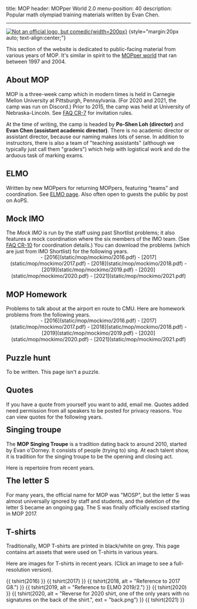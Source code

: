 title: MOP
header: MOPper World 2.0
menu-position: 40
description: Popular math olympiad training materials written by Evan Chen.

---

[![Not an official logo, but comedic](static/mop/abcde.png){width=200px}](static/mop/abcde.png)
{style="margin:20px auto; text-align:center;"}

This section of the website is dedicated to public-facing
material from various years of MOP.
It's similar in spirit to the [MOPper world](http://moppers.kaseorg.com/)
that ran between 1997 and 2004.

## About MOP

MOP is a three-week camp which in modern times is held in Carnegie Mellon
University at Pittsburgh, Pennsylvania.
(For 2020 and 2021, the camp was run on Discord.)
Prior to 2015, the camp was held at University of Nebraska-Lincoln.
See [FAQ CR-7](https://web.evanchen.cc/faq-rules.html#CR-7)
for invitation rules.

At the time of writing, the camp is headed by **Po-Shen Loh (director)**
and **Evan Chen (assistant academic director)**.
There is no academic director or assistant director,
because our naming makes lots of sense.
In addition to instructors,
there is also a team of "teaching assistants"
(although we typically just call them "graders")
which help with logistical work and do the arduous task of marking exams.

## ELMO

Written by new MOPpers for returning MOPpers,
featuring "teams" and coordination.
See [ELMO page](https://web.evanchen.cc/elmo/general.html).
Also often open to guests the public by post on AoPS.

## Mock IMO

The *Mock IMO* is run by the staff using past Shortlist problems;
it also features a mock coordination where the six members of the IMO team.
(See [FAQ CR-10](https://web.evanchen.cc/faq-rules.html#CR-10)
for coordination details.)
You can download the problems (which are just from IMO Shortlist)
for the following years.

<div class="chooser list-chooser" markdown="1">
- [2016](static/mop/mockimo/2016.pdf)
- [2017](static/mop/mockimo/2017.pdf)
- [2018](static/mop/mockimo/2018.pdf)
- [2019](static/mop/mockimo/2019.pdf)
- [2020](static/mop/mockimo/2020.pdf)
- [2021](static/mop/mockimo/2021.pdf)
</div>

<!-- TODO link -->

## MOP Homework

Problems to talk about at the airport en route to CMU.
Here are homework problems from the following years.

<div class="chooser list-chooser" markdown="1">
- [2016](static/mop/mockimo/2016.pdf)
- [2017](static/mop/mockimo/2017.pdf)
- [2018](static/mop/mockimo/2018.pdf)
- [2019](static/mop/mockimo/2019.pdf)
- [2020](static/mop/mockimo/2020.pdf)
- [2021](static/mop/mockimo/2021.pdf)
</div>

## Puzzle hunt

To be written. This page isn't a puzzle.

## Quotes

If you have a quote from yourself you want to add, email me.
Quotes added need permission from all speakers to be posted for privacy reasons.
You can view quotes for the following years.

<div class="chooser empty-chooser"></div>

<div data-year="2021" data-header="Quotes 2021" class="hidden" markdown="block">
- Evan: "I'm Evan. I guess I'm a PhD student at MIT?"
- Evan: "Most problems require you to be awake."
- Evan: "I hate trying to be nice."
- Evan: "Where's Po? I think I actually need him for once."
</div>

<div data-year="2020" data-header="Quotes 2020" class="hidden" markdown="block">
- Evan: "I trust the Russians."
- Evan: "By trying to make all three of $(x+1)(x+2)$, $(x+1)(x+3)$, $(x+2)(x+3)$
	squares, we may try the substitution $x + 2 = \frac{(t^2+1)^2}{4t(t^2-1)}$."
</div>

## Singing troupe

The **MOP Singing Troupe** is a tradition dating back to around 2010,
started by Evan o'Dorney.
It consists of people (trying to) sing.
At each talent show, it is tradition for the singing troupe
to be the opening and closing act.

Here is repertoire from recent years.

<div class="chooser empty-chooser"></div>

<div data-header="2021"data-year="2021" class="hidden" markdown="1">
TO BE WRITTEN
</div>

## The letter S

For many years, the official name for MOP was "MOSP",
but the letter S was almost universally ignored by staff and students,
and the deletion of the letter S became an ongoing gag.
The S was finally officially excised starting in MOP 2017.

<!-- TODO write -->

## T-shirts

Traditionally, MOP T-shirts are printed in black/white on grey.
This page contains art assets that were used on T-shirts in various years.

Here are images for T-shirts in recent years.
(Click an image to see a full-resolution version).

{{ tshirt(2016) }}
{{ tshirt(2017) }}
{{ tshirt(2018, alt = "Reference to 2017 G8.") }}
{{ tshirt(2019, alt = "Reference to ELMO 2019/2.") }}
{{ tshirt(2020) }}
{{ tshirt(2020, alt = "Reverse for 2020 shirt, one of the only years with no signatures on the back of the shirt.", ext = "back.png") }}
{{ tshirt(2021) }}

<style type="text/css">
a img.tshirt {
	width: 150px;
	border: 2px grey solid;
	border-radius: 5px;
	margin: 7px 7px;
}
a img:hover {
	box-shadow: 0px 0px 35px #dddd33;
}
div.hidden {
	display: none;
	border: 2px solid #660000;
	border-radius: 8px;
	padding: 5px 5px;
	background-color: #e4fbf9;
	padding: 6px;
}

div.chooser {
	margin: -15px auto 10px auto;
	text-align: center;
}
div.chooser ul {
	list-style: none;
	padding: 0;
	margin-bottom: 0px;
	border: 2px dotted blue;
	border-radius: 4px;
}
div.chooser ul > li {
	display: inline;
}
div.chooser ul > li:not(:last-child)::after {
	content: " • ";
}
</style>

<script type="text/javascript">
$(() => {
	$('.list-chooser a').attr('target', '_blank');
	$('.empty-chooser').html('<ul></ul>');
	$(".hidden").each((index, el) => {
		const heading = $(el).attr('data-header');
		const h3 = $(`<h3>${heading}</h3>`);
		const close = $(`<button type="button" class="close"
		data-dismiss="alert" aria-label="Close">
		<span aria-hidden="true">&times;</span>
		</button>`);
		h3.append(close);
		close.on('click', () => { $(el).hide(); });
		$(el).prepend(h3);
		const year = $(el).attr('data-year');
		const link = $(`<li><a href="javascript:void(0);">${year}</a></li>`);
		const ambient = $(el).prevAll('.empty-chooser').first().find('ul');
		ambient.append(link);
		link.on('click', () => { $(el).toggle(); });
		console.log(ambient);
	});
});
</script>
